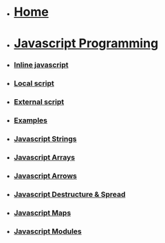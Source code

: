 <!-- docs/_sidebar.md -->

* [<h1>Home</h1>](/)
* [<h1>Javascript Programming</h1>](Block_JS/README.md)
* [<h3>Inline javascript</h3>](Block_JS/section_1/section_1a.md)
* [<h3>Local script</h3>](Block_JS/section_1/section_1b.md)
* [<h3>External script</h3>](Block_JS/section_1/section_1c.md)
* [<h3>Examples</h3>](Block_JS/section_1/Examples.md)

* [<h3>Javascript Strings</h3>](Block_JS/section_4/section_4_E6strings.md) 
* [<h3>Javascript Arrays</h3>](Block_JS/section_4/section_4_E6arrays.md) 
* [<h3>Javascript Arrows</h3>](Block_JS/section_4/section_4_E6arrows.md) 
* [<h3>Javascript Destructure & Spread</h3>](Block_JS/section_4/section_4_E6destructure.md) 

* [<h3>Javascript Maps</h3>](Block_JS/section_4/section_4_E6maps.md) 
* [<h3>Javascript Modules</h3>](Block_JS/section_4/section_4_E6modules.md) 



<!-- * 
* [<h3>Javascript Promises</h3>](Block_JS/section_5/section_5_Promises.md) 
[<h3>Object Orientation</h3>](Block_JS/section_2/section_2.md)
* [<h3>Functional Programming</h3>](Block_JS/section_3/section_3.md) -->